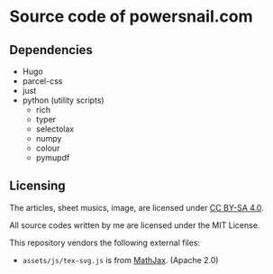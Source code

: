 # Source code of powersnail.com

## Dependencies

- Hugo
- parcel-css
- just
- python (utility scripts)
  - rich
  - typer
  - selectolax
  - numpy
  - colour
  - pymupdf

## Licensing

The articles, sheet musics, image, are licensed under [CC BY-SA 4.0](http://creativecommons.org/licenses/by-sa/4.0/).

All source codes written by me are licensed under the MIT License.

This repository vendors the following external files:

- `assets/js/tex-svg.js` is from [MathJax](https://github.com/mathjax/MathJax). (Apache 2.0)